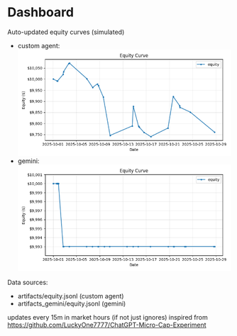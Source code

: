 # Dashboard

Auto-updated equity curves (simulated)

- custom agent: ![Equity Curve](artifacts/equity.png?v=8254f7b)
- gemini: ![Equity Curve (Gemini)](artifacts_gemini/equity.png?v=8254f7b)

Data sources:
- artifacts/equity.jsonl (custom agent)
- artifacts_gemini/equity.jsonl (gemini)

updates every 15m in market hours (if not just ignores)
inspired from https://github.com/LuckyOne7777/ChatGPT-Micro-Cap-Experiment